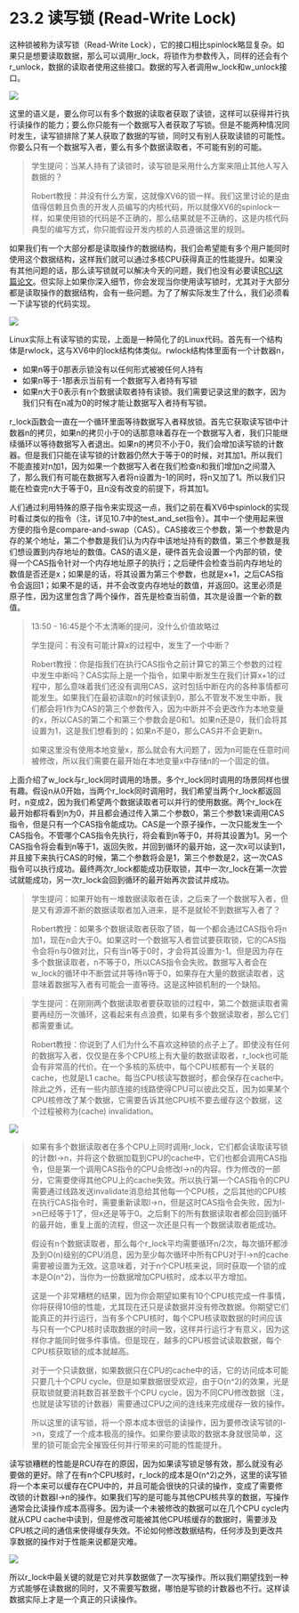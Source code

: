 # 23.2 读写锁 \(Read-Write Lock\)

这种锁被称为读写锁（Read-Write Lock），它的接口相比spinlock略显复杂。如果只是想要读取数据，那么可以调用r\_lock，将锁作为参数传入，同样的还会有个r\_unlock，数据的读取者使用这些接口。数据的写入者调用w\_lock和w\_unlock接口。

![](../gitbook/assets/image%20%28676%29.png)

这里的语义是，要么你可以有多个数据的读取者获取了读锁，这样可以获得并行执行读操作的能力；要么你只能有一个数据写入者获取了写锁。但是不能两种情况同时发生，读写锁排除了某人获取了数据的写锁，同时又有别人获取读锁的可能性。你要么只有一个数据写入者，要么有多个数据读取者，不可能有别的可能。

> 学生提问：当某人持有了读锁时，读写锁是采用什么方案来阻止其他人写入数据的？
>
> Robert教授：并没有什么方案，这就像XV6的锁一样。我们这里讨论的是由值得信赖且负责的开发人员编写的内核代码，所以就像XV6的spinlock一样，如果使用锁的代码是不正确的，那么结果就是不正确的，这是内核代码典型的编写方式，你只能假设开发内核的人员遵循这里的规则。

如果我们有一个大部分都是读取操作的数据结构，我们会希望能有多个用户能同时使用这个数据结构，这样我们就可以通过多核CPU获得真正的性能提升。如果没有其他问题的话，那么读写锁就可以解决今天的问题，我们也没有必要读[RCU这篇论文](https://pdos.csail.mit.edu/6.828/2020/readings/rcu-decade-later.pdf)。但实际上如果你深入细节，你会发现当你使用读写锁时，尤其对于大部分都是读取操作的数据结构，会有一些问题。为了了解实际发生了什么，我们必须看一下读写锁的代码实现。

![](../gitbook/assets/image%20%28668%29.png)

Linux实际上有读写锁的实现，上面是一种简化了的Linux代码。首先有一个结构体是rwlock，这与XV6中的lock结构体类似。rwlock结构体里面有一个计数器n，

* 如果n等于0那表示锁没有以任何形式被被任何人持有
* 如果n等于-1那表示当前有一个数据写入者持有写锁
* 如果n大于0表示有n个数据读取者持有读锁。我们需要记录这里的数字，因为我们只有在n减为0的时候才能让数据写入者持有写锁。

r\_lock函数会一直在一个循环里面等待数据写入者释放锁。首先它获取读写锁中计数器n的拷贝，如果n的拷贝小于0的话那意味着存在一个数据写入者，我们只能继续循环以等待数据写入者退出。如果n的拷贝不小于0，我们会增加读写锁的计数器。但是我们只能在读写锁的计数器仍然大于等于0的时候，对其加1。所以我们不能直接对n加1，因为如果一个数据写入者在我们检查n和我们增加n之间潜入了，那么我们有可能在数据写入者将n设置为-1的同时，将n又加了1。所以我们只能在检查完n大于等于0，且n没有改变的前提下，将其加1。

人们通过利用特殊的原子指令来实现这一点，我们之前在看XV6中spinlock的实现时看过类似的指令（注，详见10.7中的test\_and\_set指令）。其中一个使用起来很方便的指令是compare-and-swap（CAS）。CAS接收三个参数，第一个参数是内存的某个地址，第二个参数是我们认为内存中该地址持有的数值，第三个参数是我们想设置到内存地址的数值。CAS的语义是，硬件首先会设置一个内部的锁，使得一个CAS指令针对一个内存地址原子的执行；之后硬件会检查当前内存地址的数值是否还是x；如果是的话，将其设置为第三个参数，也就是x+1，之后CAS指令会返回1；如果不是的话，并不会改变内存地址的数值，并返回0。这里必须是原子性，因为这里包含了两个操作，首先是检查当前值，其次是设置一个新的数值。

> 13:50 - 16:45是个不太清晰的提问，没什么价值故略过
>
> 学生提问：有没有可能计算x的过程中，发生了一个中断？
>
> Robert教授：你是指我们在执行CAS指令之前计算它的第三个参数的过程中发生中断吗？CAS实际上是一个指令，如果中断发生在我们计算x+1的过程中，那么意味着我们还没有调用CAS，这时包括中断在内的各种事情都可能发生。如果我们在最初读取n的时候读到0，那么不管发不发生中断，我们都会将1作为CAS的第三个参数传入，因为中断并不会更改作为本地变量的x，所以CAS的第二个和第三个参数会是0和1。如果n还是0，我们会将其设置为1，这是我们想看到的；如果n不是0，那么CAS并不会更新n。
>
> 如果这里没有使用本地变量x，那么就会有大问题了，因为n可能在任意时间被修改，所以我们需要在最开始在本地变量x中存储n的一个固定的值。

上面介绍了w\_lock与r\_lock同时调用的场景。多个r\_lock同时调用的场景同样也很有趣。假设n从0开始，当两个r\_lock同时调用时，我们希望当两个r\_lock都返回时，n变成2，因为我们希望两个数据读取者可以并行的使用数据。两个r\_lock在最开始都将看到n为0，并且都会通过传入第二个参数0，第三个参数1来调用CAS指令，但是只有一个CAS指令能成功。CAS是一个原子操作，一次只能发生一个CAS指令。不管哪个CAS指令先执行，将会看到n等于0，并将其设置为1。另一个CAS指令将会看到n等于1，返回失败，并回到循环的最开始，这一次x可以读到1，并且接下来执行CAS的时候，第二个参数将会是1，第三个参数是2，这一次CAS指令可以执行成功。最终两次r\_lock都能成功获取锁，其中一次r\_lock在第一次尝试就能成功，另一次r\_lock会回到循环的最开始再次尝试并成功。

> 学生提问：如果开始有一堆数据读取者在读，之后来了一个数据写入者，但是又有源源不断的数据读取者加入进来，是不是就轮不到数据写入者了？
>
> Robert教授：如果多个数据读取者获取了锁，每一个都会通过CAS指令将n加1，现在n会大于0。如果这时一个数据写入者尝试要获取锁，它的CAS指令会将n与0做对比，只有当n等于0时，才会将其设置为-1。但是因为存在多个数据读取者，n不等于0，所以CAS指令会失败。数据写入者会在w\_lock的循环中不断尝试并等待n等于0，如果存在大量的数据读取者，这意味着数据写入者有可能会一直等待。这是这种锁机制的一个缺陷。

> 学生提问：在刚刚两个数据读取者要获取锁的过程中，第二个数据读取者需要再经历一次循环，这看起来有点浪费，如果有多个数据读取者，那么它们都需要重试。
>
> Robert教授：你说到了人们为什么不喜欢这种锁的点子上了。即使没有任何的数据写入者，仅仅是在多个CPU核上有大量的数据读取者，r\_lock也可能会有非常高的代价。在一个多核的系统中，每个CPU核都有一个关联的cache，也就是L1 cache。每当CPU核读写数据时，都会保存在cache中。除此之外，还有一些内部连接的线路使得CPU可以彼此交互，因为如果某个CPU核修改了某个数据，它需要告诉其他CPU核不要去缓存这个数据，这个过程被称为\(cache\) invalidation。

![](../gitbook/assets/image%20%28692%29.png)

> 如果有多个数据读取者在多个CPU上同时调用r\_lock，它们都会读取读写锁的计数l-&gt;n，并将这个数据加载到CPU的cache中，它们也都会调用CAS指令，但是第一个调用CAS指令的CPU会修改l-&gt;n的内容。作为修改的一部分，它需要使得其他CPU上的cache失效。所以执行第一个CAS指令的CPU需要通过线路发送invalidate消息给其他每一个CPU核，之后其他的CPU核在执行CAS指令时，需要重新读取l-&gt;n，但是这时CAS指令会失败，因为l-&gt;n已经等于1了，但x还是等于0。之后剩下的所有数据读取者都会回到循环的最开始，重复上面的流程，但这一次还是只有一个数据读取者能成功。
>
> 假设有n个数据读取者，那么每个r\_lock平均需要循环n/2次，每次循环都涉及到O\(n\)级别的CPU消息，因为至少每次循环中所有CPU对于l-&gt;n的cache需要被设置为无效。这意味着，对于n个CPU核来说，同时获取一个锁的成本是O\(n^2\)，当你为一份数据增加CPU核时，成本以平方增加。
>
> 这是一个非常糟糕的结果，因为你会期望如果有10个CPU核完成一件事情，你将获得10倍的性能，尤其现在还只是读数据并没有修改数据。你期望它们能真正的并行运行，当有多个CPU核时，每个CPU核读取数据的时间应该与只有一个CPU核时读取数据的时间一致，这样并行运行才有意义，因为这样你才能同时做多件事情。但是现在，越多的CPU核尝试读取数据，每个CPU核获取锁的成本就越高。
>
> 对于一个只读数据，如果数据只在CPU的cache中的话，它的访问成本可能只要几十个CPU cycle。但是如果数据很受欢迎，由于O\(n^2\)的效果，光是获取锁就要消耗数百甚至数千个CPU cycle，因为不同CPU修改数据（注，也就是读写锁的计数器）需要通过CPU之间的连线来完成缓存一致的操作。
>
> 所以这里的读写锁，将一个原本成本很低的读操作，因为要修改读写锁的l-&gt;n，变成了一个成本极高的操作。如果你要读取的数据本身就很简单，这里的锁可能会完全摧毁任何并行带来的可能的性能提升。

读写锁糟糕的性能是RCU存在的原因，因为如果读写锁足够有效，那么就没有必要做的更好。除了在有n个CPU核时，r\_lock的成本是O\(n^2\)之外，这里的读写锁将一个本来可以缓存在CPU中的，并且可能会很快的只读的操作，变成了需要修改锁的计数器l-&gt;n的操作。如果我们写的是可能与其他CPU核共享的数据，写操作通常会比读操作成本高得多。因为读一个未被修改的数据可以在几个CPU cycle内就从CPU cache中读到，但是修改可能被其他CPU核缓存的数据时，需要涉及CPU核之间的通信来使得缓存失效。不论如何修改数据结构，任何涉及到更改共享数据的操作对于性能来说都是灾难。

![](../gitbook/assets/image%20%28701%29.png)

所以r\_lock中最关键的就是它对共享数据做了一次写操作。所以我们期望找到一种方式能够在读数据的同时，又不需要写数据，哪怕是写锁的计数器也不行。这样读数据实际上才是一个真正的只读操作。

